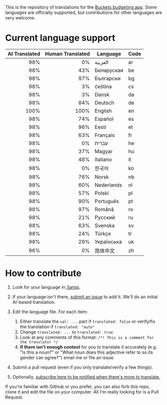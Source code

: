 This is the repository of translations for the [Buckets budgeting app](https://www.budgetwithbuckets.com/).  Some languages are officially supported, but contributions for other languages are very welcome.

# Current language support

<!-- trans stats start -->
| AI Translated | Human Translated | Language | Code |
|--------------:|-----------------:|----------|------|
|           98% |               0% | العربية | ar |
|           98% |              43% | Беларуская | be |
|           98% |              97% | Български | bg |
|           98% |               3% | čeština | cs |
|           98% |               3% | Dansk | da |
|           98% |              84% | Deutsch | de |
|          100% |             100% | English | en |
|           98% |              74% | Español | es |
|           98% |              96% | Eesti | et |
|           98% |              63% | Français | fr |
|           98% |               0% | עִברִית | he |
|           98% |              37% | Magyar | hu |
|           98% |              48% | Italiano | it |
|           98% |               0% | 한국어 | ko |
|           98% |              76% | Norsk | nb |
|           98% |              60% | Nederlands | nl |
|           98% |              57% | Polski | pl |
|           98% |              90% | Português | pt |
|           98% |              97% | Română | ro |
|           98% |              21% | Русский | ru |
|           98% |              63% | Svenska | sv |
|           98% |              24% | Türkçe | tr |
|           98% |              29% | Українська | uk |
|           96% |               0% | 简体中文 | zh |
<!-- trans stats end -->

# How to contribute

1. Look for your language in [/langs](/langs).
1. If your language isn't there, [submit an issue](https://github.com/buckets/translations/issues/new/choose) to add it. We'll do an initial AI-based translation.
1. Edit the language file.  For each item:
   1. Either translate the `val: ...` part if `translated: false` or verify/fix the translation if `translated: "auto"`
   1. Change `translated: ...` to `translated: true`
   1. Look at any comments of this format: `/*! This is a comment for the translator */`
   1. **If there isn't enough context** for you to translate it accurately (e.g. "Is this a noun?" or "What noun does this adjective refer to so its gender can agree?") email me or file an issue.


1. Submit a pull request (even if you only translate/verify a few things).

1. Optionally, [subscribe here to be notified when there's more to translate.](https://github.com/buckets/translations/issues/31)

If you're familiar with GitHub or you prefer, you can also fork this repo, clone it and edit the file on your computer.  All I'm really looking for is a Pull Request.
